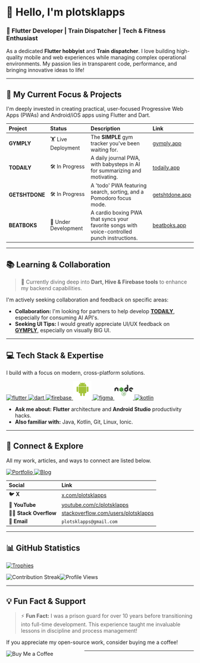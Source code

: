 # 👋 Hello, I'm plotsklapps

### 🚀 Flutter Developer | Train Dispatcher | Tech & Fitness Enthusiast

As a dedicated **Flutter hobbyist** and **Train dispatcher**. I love building high-quality mobile and web experiences while managing complex operational environments. My passion lies in transparent code, performance, and bringing innovative ideas to life!

---

## 🌟 My Current Focus & Projects

I'm deeply invested in creating practical, user-focused Progressive Web Apps (PWAs) and Android/iOS apps using Flutter and Dart.

| Project | Status | Description | Link |
| :--- | :--- | :--- | :--- |
| **GYMPLY** | 🏋️ Live Deployment | The **SIMPLE** gym tracker you've been waiting for. | [gymply.app](https://gymply.app) |
| **TODAILY** | 🛠️ In Progress | A daily journal PWA, with babysteps in AI for summarizing and motivating. | [todaily.app](https://todaily.app) |
| **GETSHTDONE** | 🛠️ In Progress | A 'todo' PWA featuring search, sorting, and a Pomodoro focus mode. | [getshtdone.app](https://getshtdone.app) |
| **BEATBOKS** | 🚧 Under Development | A cardio boxing PWA that syncs your favorite songs with voice-controlled punch instructions. | [beatboks.app](https://beatboks.app) |

---

## 📚 Learning & Collaboration

> 🌱 Currently diving deep into **Dart, Hive & Firebase tools** to enhance my backend capabilities.

I'm actively seeking collaboration and feedback on specific areas:

*   **Collaboration:** I'm looking for partners to help develop **[TODAILY](https://todaily.app)**, especially for consuming AI API's.
*   **Seeking UI Tips:** I would greatly appreciate UI/UX feedback on **[GYMPLY](https://gymply.app)**, especially on visually BIG UI.

---

## 💻 Tech Stack & Expertise

I build with a focus on modern, cross-platform solutions.

<p align="left">
  <a href="https://flutter.dev" target="_blank" rel="noreferrer">
    <img src="https://www.vectorlogo.zone/logos/flutterio/flutterio-icon.svg" alt="flutter" width="50" height="50"/>
  </a>
  <a href="https://dart.dev" target="_blank" rel="noreferrer">
    <img src="https://www.vectorlogo.zone/logos/dartlang/dartlang-icon.svg" alt="dart" width="50" height="50"/>
  </a>
  <a href="https://firebase.google.com/" target="_blank" rel="noreferrer">
    <img src="https://www.vectorlogo.zone/logos/firebase/firebase-icon.svg" alt="firebase" width="50" height="50"/>
  </a>
  <a href="https://developer.android.com" target="_blank" rel="noreferrer">
    <img src="https://raw.githubusercontent.com/devicons/devicon/master/icons/android/android-original-wordmark.svg" alt="android" width="50" height="50"/>
  </a>
  <a href="https://www.figma.com/" target="_blank" rel="noreferrer">
    <img src="https://www.vectorlogo.zone/logos/figma/figma-icon.svg" alt="figma" width="50" height="50"/>
  </a>
  <a href="https://nodejs.org" target="_blank" rel="noreferrer">
    <img src="https://raw.githubusercontent.com/devicons/devicon/master/icons/nodejs/nodejs-original-wordmark.svg" alt="nodejs" width="50" height="50"/>
  </a>
  <a href="https://kotlinlang.org" target="_blank" rel="noreferrer">
    <img src="https://www.vectorlogo.zone/logos/kotlinlang/kotlinlang-icon.svg" alt="kotlin" width="50" height="50"/>
  </a>
</p>

*   **Ask me about:** **Flutter** architecture and **Android Studio** productivity hacks.
*   **Also familiar with:** Java, Kotlin, Git, Linux, Ionic.

---

## 🔗 Connect & Explore

All my work, articles, and ways to connect are listed below.

<p align="left">
  <a href="https://plotsklapps.dev" target="_blank">
    <img src="https://img.shields.io/badge/Portfolio-plotsklapps.dev-blue?style=for-the-badge&logo=globe" alt="Portfolio"/>
  </a>
  <a href="https://plotsklapps.hashnode.dev/" target="_blank">
    <img src="https://img.shields.io/badge/Blogging-Hashnode-0077B6?style=for-the-badge&logo=hashnode" alt="Blog"/>
  </a>
</p>

| Social | Link |
| :--- | :--- |
| 🐦 **X** | [x.com/plotsklapps](https://x.com/plotsklapps) |
| 📸 **YouTube** | [youtube.com/c/plotsklapps](https://www.youtube.com/c/plotsklapps) |
| 👨‍💻 **Stack Overflow** | [stackoverflow.com/users/plotsklapps](https://stackoverflow.com/users/plotsklapps) |
| 📧 **Email** | `plotsklapps@gmail.com` |

---

## 📊 GitHub Statistics

<p align="left">
  <a href="https://github.com/ryo-ma/github-profile-trophy">
    <img src="https://github-profile-trophy.vercel.app/?username=plotsklapps" alt="Trophies" />
  </a>
</p>

<p>
  <img align="left" src="https://github-readme-streak-stats.herokuapp.com/?user=plotsklapps&" alt="Contribution Streak" />
</p>

<p align="left">
  <img src="https://komarev.com/ghpvc/?username=plotsklapps&label=Profile+views&color=0e75b6&style=flat" alt="Profile Views" />
</p>

---

## 💡 Fun Fact & Support

> ⚡ **Fun Fact:** I was a prison guard for over 10 years before transitioning into full-time development. This experience taught me invaluable lessons in discipline and process management!

If you appreciate my open-source work, consider buying me a coffee!
<p align="left">
<a href="https://www.buymeacoffee.com/plotsklapps"> 
  <img align="left" src="https://cdn.buymeacoffee.com/buttons/v2/default-yellow.png" height="50" width="210" alt="Buy Me a Coffee"/>
</a>
</p>

---
